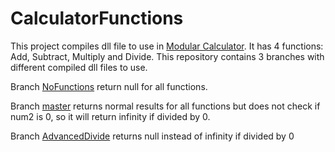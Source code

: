 # CalculatorFunctions

This project compiles dll file to use in [Modular Calculator](https://github.com/PeterisEcis/ModularCalculator). It has 4 functions: Add, Subtract, Multiply and Divide.
This repository contains 3 branches with different compiled dll files to use.

Branch [NoFunctions](https://github.com/PeterisEcis/CalculatorFunctions/tree/NoFunctions/CalculatorFunctions/bin/Debug) return null for all functions.

Branch [master](https://github.com/PeterisEcis/CalculatorFunctions/tree/master/CalculatorFunctions/bin/Debug) returns normal results for all functions but does not check if num2 is 0, so it will return infinity if divided by 0.

Branch [AdvancedDivide](https://github.com/PeterisEcis/CalculatorFunctions/tree/AdvancedDivide/CalculatorFunctions/bin/Debug) returns null instead of infinity if divided by 0

